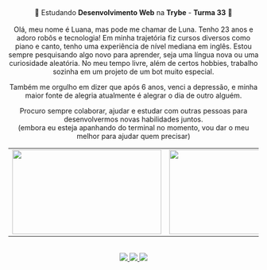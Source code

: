 ##
<div align='center'>
  💚 Estudando <b>Desenvolvimento Web</b> na <b>Trybe</b> - <b>Turma 33</b> 💚
</div><br>

<div align='center'>
Olá, meu nome é Luana, mas pode me chamar de Luna. Tenho 23 anos e adoro robôs e tecnologia! Em minha trajetória fiz cursos diversos como piano e canto, tenho uma experiência de nível mediana em inglês. Estou sempre pesquisando algo novo para aprender, seja uma língua nova ou uma curiosidade aleatória. No meu tempo livre, além de certos hobbies, trabalho sozinha em um projeto de um bot muito especial.
</div>
<p>
<div align='center'>Também me orgulho em dizer que após 6 anos, venci a depressão, e minha maior fonte de alegria atualmente é alegrar o dia de outro alguém.
</div>
<p>
<div align='center'>
Procuro sempre colaborar, ajudar e estudar com outras pessoas para desenvolvermos novas habilidades juntos.
<br>
(embora eu esteja apanhando do terminal no momento, vou dar o meu melhor para ajudar quem precisar)
</div>
<p>

<div align="center">
  <table>
    <tr>
      <td>
        <img src="https://apilgriminnarnia.files.wordpress.com/2018/09/legally-blonde-laptop-e1536078931635.jpg" width="300px" height="170px">
      </td>
      <td>
          <img src="https://reactiongifs.me/wp-content/uploads/2019/05/Testers-Vs-Developers.gif" width="300px" height="170px">
      </td>
    </tr>
  </table>
</div>



<br>
<div align="center">
  <a href = "mailto:lunlu.personal@gmail.com">
    <img src="https://img.shields.io/badge/Gmail-D14836?style=for-the-badge&logo=gmail&logoColor=white">
  </a>
  <a href="www.linkedin.com/in/luna-gorgonio" target="_blank">
    <img src="https://img.shields.io/badge/-LinkedIn-%230077B5?style=for-the-badge&logo=linkedin&logoColor=white" target="_blank">
  </a>
  <a href="https://open.spotify.com/playlist/6r6dOlTKL6aM3w8NUDF7hB?si=89b7aefd04184e85" target="_blank">
    <img src="https://img.shields.io/badge/Spotify-1ED760?&style=for-the-badge&logo=spotify&logoColor=white" target="_blank">
  </a>
</div>
